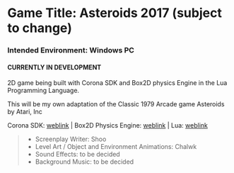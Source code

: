 # Game Title: Asteroids 2017 (subject to change)
### Intended Environment: Windows PC
#### CURRENTLY IN DEVELOPMENT

2D game being built with Corona SDK and Box2D physics Engine in the Lua Programming Language.

This will be my own adaptation of the Classic 1979 Arcade game Asteroids by Atari, Inc

Corona SDK: [weblink](https://coronalabs.com/) | Box2D Physics Engine: [weblink](http://box2d.org/) | Lua: [weblink](https://www.lua.org/)

> * Screenplay Writer: Shoo
> * Level Art / Object and Environment Animations: Chalwk
> * Sound Effects: to be decided
> * Background Music: to be decided